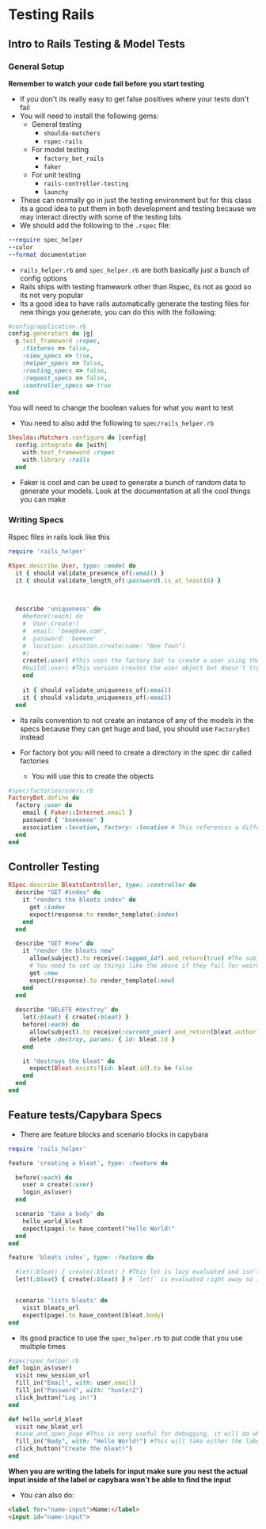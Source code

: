 # Testing Rails
## Intro to Rails Testing & Model Tests
### General Setup
**Remember to watch your code fail before you start testing**
  - If you don't its really easy to get false positives where your tests don't fail
- You will need to install the following gems:
  - General testing
	- `shoulda-matchers`
	- `rspec-rails`
  - For model testing
	- `factory_bot_rails`
	- `faker`
  - For unit testing
	- `rails-controller-testing`
	- `launchy`
- These can normally go in just the testing environment but for this class its a good idea to put them in both development and testing because we may interact directly with some of the testing bits
- We should add the following to the `.rspec` file:
```ruby
--require spec_helper
--color
--format documentation
```
- `rails_helper.rb` and `spec_helper.rb` are both basically just a bunch of config options
- Rails ships with testing framework other than Rspec, its not as good so its not very popular
- Its a good idea to have rails automatically generate the testing files for new things you generate, you can do this with the following:
```ruby
#config/application.rb
config.generators do |g|
  g.test_frameword :rspec,
    :fixtures => false,
	:view_specs => true,
	:helper_specs => false,
	:routing_specs => false,
	:request_specs => false,
	:controller_specs => true
end
```
You will need to change the boolean values for what you want to test

- You need to also add the following to `spec/rails_helper.rb`
```ruby
Shoulda::Matchers.configure do |config|
  config.integrate do |with|
    with.test_frameword :rspec
	with.library :rails
  end
```
- Faker is cool and can be used to generate a bunch of random data to generate your models. Look at the documentation at all the cool things you can make

### Writing Specs
Rspec files in rails look like this
```ruby
require 'rails_helper'

RSpec.describe User, type: :model do
  it { should validate_presence_of(:email) }
  it { should validate_length_of(:password).is_at_least(6) }

  

  describe 'uniqueness' do
    #before(:each) do
	#  User.Create!(
	#  email: 'bee@bee.com',
	#  password: 'beeeee'
	#  location: Location.create(name: "Bee Town")
	#)
	create(:user) #This uses the factory bot to create a user using the model we wrote
	#build(:user) #This version creates the user object but doesn't try to save it to the db
	end
	
	it { should validate_uniqueness_of(:email)
	it { should validate_uniqueness_of(:email)
  end
```
- Its rails convention to not create an instance of any of the models in the specs because they can get huge and bad, you should use `FactoryBot` instead

- For factory bot you will need to create a directory in the spec dir called factories
  - You will use this to create the objects
```ruby
#spec/factories/users.rb
FactoryBot.define do
  factory :user do
    email { Faker::Internet.email }
	password { 'beeeeeee' }
	association :location, factory: :location # This references a different model with a different factory
  end
end
```
## Controller Testing
```ruby
RSpec.describe BleatsController, type: :controller do
  describe "GET #index" do
	it "renders the bleats index" do
	  get :index
	  expect(response.to render_template(:index)
	end
  end

  describe "GET #new" do
    it "render the bleats new"
	  allow(subject).to receive(:logged_id?).and_return(true) #The subject that is automatically set up is a controller instance.
	  # You need to set up things like the above if they fail for weird reasons
	  get :new
	  expect(response).to render_template(:new)
	end
  end
  
  describe "DELETE #destroy" do
    let(:bleat) { create(:bleat) }
	before(:each) do
	  allow(subject).to receive(:current_user).and_return(bleat.author)
	  delete :destroy, params: { id: bleat.id }
	end

    it "destroys the bleat" do
	  expect(Bleat.exists?(id: bleat.id).to be false
	end
  end
end
```
## Feature tests/Capybara Specs
- There are feature blocks and scenario blocks in capybara
```ruby
require 'rails_helper'

feature 'creating a bleat', type: :feature do

  before(:each) do
	user = create(:user)
	login_as(user)
  end

  scenario 'take a body' do
    hello_world_bleat
    expect(page).to have_content("Hello World!"
  end
end

feature 'bleats index', type: :feature do

  #let(:bleat) { create(:bleat) } #This let is lazy evaluated and isn't actually setup until its used
  let!(:bleat) { create(:bleat) } # `let!` is evaluated right away so it will be avaliable without explicitly calling it


  scenario 'lists bleats' do
	visit bleats_url
	expect(page).to have_content(bleat.body)
end
```
- Its good practice to use the `spec_helper.rb` to put code that you use multiple times
```ruby
#spec/spec_helper.rb
def login_as(user)
  visit new_session_url
  fill_in("Email", with: user.email)
  fill_in("Password", with: "hunter2")
  click_button("Log in!")
end

def hello_world_bleat
  visit new_bleat_url
  #save_and_open_page #This is very useful for debugging, it will do what the method name implies and save the page as an html file and open that page
  fill_in("Body", with: "Hello World!") #This will take either the label or the id of the input
  click_button("Create the bleat!")
end
```
**When you are writing the labels for input make sure you nest the actual input inside of the label or capybara won't be able to find the input**
 - You can also do:
```html
<label for="name-input">Name:</label>
<input id="name-input">
```

